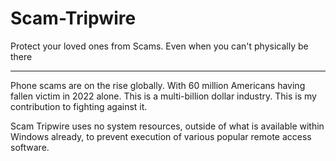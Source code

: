 # Scam-Tripwire
Protect your loved ones from Scams. Even when you can't physically be there

----

Phone scams are on the rise globally. With 60 million Americans having fallen victim in 2022 alone. This is a multi-billion dollar industry. This is my contribution to fighting against it.

Scam Tripwire uses no system resources, outside of what is available within Windows already, to prevent execution of various popular remote access software.
